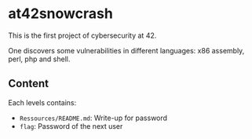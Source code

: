 # at42snowcrash

This is the first project of cybersecurity at 42.

One discovers some vulnerabilities in different languages: x86 assembly, perl, php and shell.

## Content
Each levels contains:
- `Ressources/README.md`: Write-up for password
- `flag`: Password of the next user
